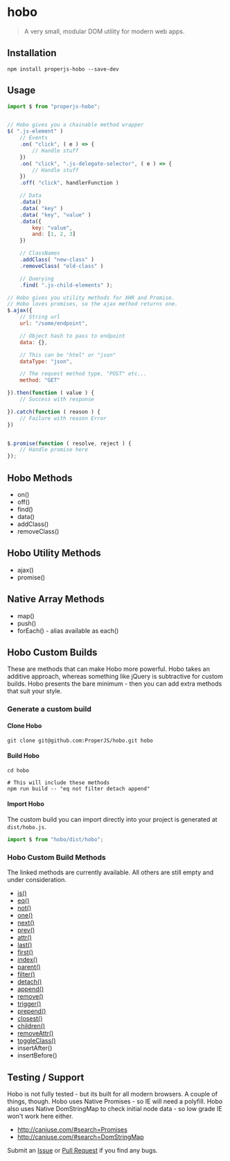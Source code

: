 hobo
====

> A very small, modular DOM utility for modern web apps.



## Installation

```shell
npm install properjs-hobo --save-dev
```


## Usage
```javascript
import $ from "properjs-hobo";


// Hobo gives you a chainable method wrapper
$( ".js-element" )
    // Events
    .on( "click", ( e ) => {
        // Handle stuff
    })
    .on( "click", ".js-delegate-selector", ( e ) => {
        // Handle stuff
    })
    .off( "click", handlerFunction )

    // Data
    .data()
    .data( "key" )
    .data( "key", "value" )
    .data({
        key: "value",
        and: [1, 2, 3]
    })

    // ClassNames
    .addClass( "new-class" )
    .removeClass( "old-class" )

    // Querying
    .find( ".js-child-elements" );

// Hobo gives you utility methods for XHR and Promise.
// Hobo loves promises, so the ajax method returns one.
$.ajax({
    // String url
    url: "/some/endpoint",

    // Object hash to pass to endpoint
    data: {},

    // This can be "html" or "json"
    dataType: "json",

    // The request method type, "POST" etc...
    method: "GET"

}).then(function ( value ) {
    // Success with response

}).catch(function ( reason ) {
    // Failure with reason Error
})


$.promise(function ( resolve, reject ) {
    // Handle promise here
});
```



## Hobo Methods
- on()
- off()
- find()
- data()
- addClass()
- removeClass()

## Hobo Utility Methods
- ajax()
- promise()

## Native Array Methods
- map()
- push()
- forEach() - alias available as each()



## Hobo Custom Builds
These are methods that can make Hobo more powerful. Hobo takes an additive approach, whereas something like jQuery is subtractive for custom builds. Hobo presents the bare minimum - then you can add extra methods that suit your style.


### Generate a custom build

#### Clone Hobo
```shell
git clone git@github.com:ProperJS/hobo.git hobo
```

#### Build Hobo
```shell
cd hobo

# This will include these methods
npm run build -- "eq not filter detach append"
```

#### Import Hobo
The custom build you can import directly into your project is generated at `dist/hobo.js`.

```javascript
import $ from "hobo/dist/hobo";
```



### Hobo Custom Build Methods
The linked methods are currently available. All others are still empty and under consideration.

- [is()](https://github.com/ProperJS/hobo/blob/master/lib/extended/is.js)
- [eq()](https://github.com/ProperJS/hobo/blob/master/lib/extended/eq.js)
- [not()](https://github.com/ProperJS/hobo/blob/master/lib/extended/not.js)
- [one()](https://github.com/ProperJS/hobo/blob/master/lib/extended/one.js)
- [next()](https://github.com/ProperJS/hobo/blob/master/lib/extended/next.js)
- [prev()](https://github.com/ProperJS/hobo/blob/master/lib/extended/prev.js)
- [attr()](https://github.com/ProperJS/hobo/blob/master/lib/extended/attr.js)
- [last()](https://github.com/ProperJS/hobo/blob/master/lib/extended/last.js)
- [first()](https://github.com/ProperJS/hobo/blob/master/lib/extended/first.js)
- [index()](https://github.com/ProperJS/hobo/blob/master/lib/extended/index.js)
- [parent()](https://github.com/ProperJS/hobo/blob/master/lib/extended/parent.js)
- [filter()](https://github.com/ProperJS/hobo/blob/master/lib/extended/filter.js)
- [detach()](https://github.com/ProperJS/hobo/blob/master/lib/extended/detach.js)
- [append()](https://github.com/ProperJS/hobo/blob/master/lib/extended/append.js)
- [remove()](https://github.com/ProperJS/hobo/blob/master/lib/extended/remove.js)
- [trigger()](https://github.com/ProperJS/hobo/blob/master/lib/extended/trigger.js)
- [prepend()](https://github.com/ProperJS/hobo/blob/master/lib/extended/prepend.js)
- [closest()](https://github.com/ProperJS/hobo/blob/master/lib/extended/closest.js)
- [children()](https://github.com/ProperJS/hobo/blob/master/lib/extended/children.js)
- [removeAttr()](https://github.com/ProperJS/hobo/blob/master/lib/extended/removeAttr.js)
- [toggleClass()](https://github.com/ProperJS/hobo/blob/master/lib/extended/toggleClass.js)
- insertAfter()
- insertBefore()



## Testing / Support
Hobo is not fully tested - but its built for all modern browsers. A couple of things, though. Hobo uses Native Promises - so IE will need a polyfill. Hobo also uses Native DomStringMap to check initial node data - so low grade IE won't work here either.

- http://caniuse.com/#search=Promises
- http://caniuse.com/#search=DomStringMap

Submit an [Issue](https://github.com/ProperJS/hobo/issues) or [Pull Request](https://github.com/ProperJS/hobo/pulls) if you find any bugs.